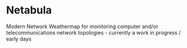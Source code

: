 # Netabula
Modern Network Weathermap for monitoring computer and/or telecommunications network topologies - currently a work in progress / early days

